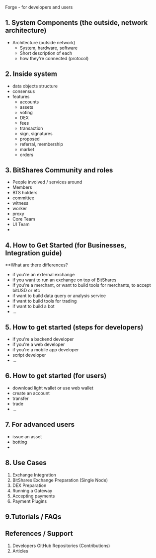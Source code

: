 Forge - for developers and users

## 1. System Components (the outside, network architecture)
- Architecture (outside network)
  - System, hardware, software
  - Short description of each
  - how they're connected (protocol)
## 2. Inside system
- data objects structure
- consensus
- features 
  - accounts
  - assets
  - voting
  - DEX
  - fees
  - transaction
  - sign, signatures
  - proposed 
  - referral, membership
  - market
  - orders

## 3. BitShares Community and roles
- People involved / services around
 - Members
 - BTS holders
 - committee
 - witness
 - worker
 - proxy
 - Core Team
 - UI Team
 - 

## 4. How to Get Started (for Businesses, Integration guide)
**What are there differences? 

- if you're an external exchange
- if you want to run an exchange on top of BitShares
- if you're a merchant, or want to build tools for merchants, to accept bitUSD or etc
- if want to build data query or analysis service
- if want to build tools for trading
- if want to build a bot
- ...

## 5. How to get started (steps for developers)
- if you're a backend developer
- if you're a web developer
- if you're a mobile app developer
- script developer
- ...

## 6. How to get started (for users)
- download light wallet or use web wallet
- create an account
- transfer
- trade
- ...

## 7. For advanced users
- issue an asset
- botting
- 

## 8. Use Cases
 1. Exchange Integration
 1. BitShares Exchange Preparation (Single Node)
 1. DEX Preparation
 1. Running a Gateway
 1. Accepting payments
 1. Payment Plugins  
 
## 9.Tutorials / FAQs

	
## References / Support
 1. Developers GitHub Repositories (Contributions)
 1. Articles

